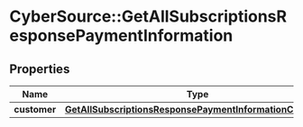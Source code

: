 # CyberSource::GetAllSubscriptionsResponsePaymentInformation

## Properties
Name | Type | Description | Notes
------------ | ------------- | ------------- | -------------
**customer** | [**GetAllSubscriptionsResponsePaymentInformationCustomer**](GetAllSubscriptionsResponsePaymentInformationCustomer.md) |  | [optional] 


